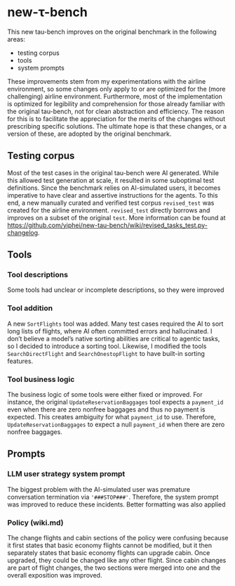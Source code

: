 # new-**τ-bench**

This new tau-bench improves on the original benchmark in the following areas:

- testing corpus
- tools
- system prompts

These improvements stem from my experimentations with the airline environment, so some changes only apply to or are optimized for the (more challenging) airline environment. Furthermore, most of the implementation is optimized for legibility and comprehension for those already familiar with the original tau-bench, not for clean abstraction and efficiency. The reason for this is to facilitate the appreciation for the merits of the changes without prescribing specific solutions. The ultimate hope is that these changes, or a version of these, are adopted by the original benchmark.

## Testing corpus

Most of the test cases in the original tau-bench were AI generated. While this allowed test generation at scale, it resulted in some suboptimal test definitions. Since the benchmark relies on AI-simulated users, it becomes imperative to have clear and assertive instructions for the agents. To this end, a new manually curated and verified test corpus `revised_test` was created for the airline environment. `revised_test` directly borrows and improves on a subset of the original `test`. More information can be found at https://github.com/yiphei/new-tau-bench/wiki/revised_tasks_test.py-changelog. 

## Tools

### Tool descriptions

Some tools had unclear or incomplete descriptions, so they were improved

### Tool addition

A new `SortFlights` tool was added. Many test cases required the AI to sort long lists of flights, where AI often committed errors and hallucinated. I don’t believe a model’s native sorting abilities are critical to agentic tasks, so I decided to introduce a sorting tool. Likewise, I modified the tools `SearchDirectFlight` and `SearchOnestopFlight` to have built-in sorting features.

### Tool business logic

The business logic of some tools were either fixed or improved. For instance, the original `UpdateReservationBaggages` tool expects a `payment_id` even when there are zero nonfree baggages and thus no payment is expected. This creates ambiguity for what `payment_id` to use. Therefore, `UpdateReservationBaggages` to expect a null `payment_id` when there are zero nonfree baggages.

## Prompts

### LLM user strategy system prompt

The biggest problem with the AI-simulated user was premature conversation termination via `'###STOP###'`. Therefore, the system prompt was improved to reduce these incidents. Better formatting was also applied

### Policy (wiki.md)

The change flights and cabin sections of the policy were confusing because it first states that basic economy flights cannot be modified, but it then separately states that basic economy flights can upgrade cabin. Once upgraded, they could be changed like any other flight. Since cabin changes are part of flight changes, the two sections were merged into one and the overall exposition was improved.